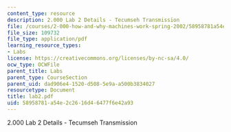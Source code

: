 ```yaml
---
content_type: resource
description: 2.000 Lab 2 Details - Tecumseh Transmission
file: /courses/2-000-how-and-why-machines-work-spring-2002/58958781a54e2c2616d46477f6e42a93_lab2.pdf
file_size: 109732
file_type: application/pdf
learning_resource_types:
- Labs
license: https://creativecommons.org/licenses/by-nc-sa/4.0/
ocw_type: OCWFile
parent_title: Labs
parent_type: CourseSection
parent_uid: dad906e4-1520-d508-5e9a-a500b3834027
resourcetype: Document
title: lab2.pdf
uid: 58958781-a54e-2c26-16d4-6477f6e42a93
---
```

2.000 Lab 2 Details - Tecumseh Transmission